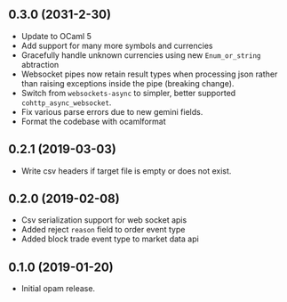 ## 0.3.0 (2031-2-30)

 - Update to OCaml 5
 - Add support for many more symbols and currencies
 - Gracefully handle unknown currencies using new `Enum_or_string` abtraction
 - Websocket pipes now retain result types when processing json rather than raising
   exceptions inside the pipe (breaking change).
 - Switch from `websockets-async` to simpler, better supported `cohttp_async_websocket`.
 - Fix various parse errors due to new gemini fields.
 - Format the codebase with ocamlformat

## 0.2.1 (2019-03-03)

- Write csv headers if target file is empty or does not exist.

## 0.2.0 (2019-02-08)

- Csv serialization support for web socket apis
- Added reject `reason` field to order event type
- Added block trade event type to market data api

## 0.1.0 (2019-01-20)

- Initial opam release.
